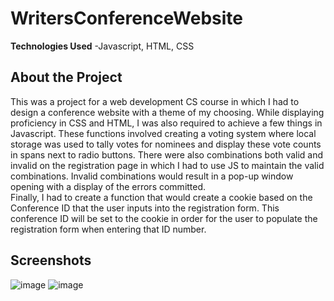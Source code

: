 # WritersConferenceWebsite

**Technologies Used**
-Javascript, HTML, CSS

## About the Project
This was a project for a web development CS course in which I had to design a conference website with a theme of my choosing.  While displaying proficiency in
CSS and HTML, I was also required to achieve a few things in Javascript.  These functions involved creating a voting system where local storage was used to tally
votes for nominees and display these vote counts in spans next to radio buttons.  There were also combinations both valid and invalid on the registration page in
which I had to use JS to maintain the valid combinations.  Invalid combinations would result in a pop-up window opening with a display of the errors committed.  
Finally, I had to create a function that would create a cookie based on the Conference ID that the user inputs into the registration form.  This conference ID 
will be set to the cookie in order for the user to populate the registration form when entering that ID number.

## Screenshots
![image](https://user-images.githubusercontent.com/35150986/113470298-cb3c1780-9411-11eb-852a-d5bffb169569.png)
![image](https://user-images.githubusercontent.com/35150986/113470312-e4dd5f00-9411-11eb-99c6-56591223a8b3.png)

